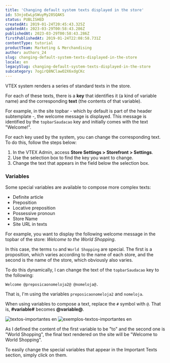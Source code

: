 ```yaml
---
title: 'Changing default system texts displayed in the store'
id: 53njoEwLpSWuyMy28SQAKS
status: PUBLISHED
createdAt: 2019-01-24T20:45:43.325Z
updatedAt: 2023-03-29T00:58:43.286Z
publishedAt: 2023-03-29T00:58:43.286Z
firstPublishedAt: 2019-01-24T22:08:58.731Z
contentType: tutorial
productTeam: Marketing & Merchandising
author: authors_24
slug: changing-default-system-texts-displayed-in-the-store
locale: en
legacySlug: changing-default-system-texts-displayed-in-the-store
subcategory: 7ogirQ8NClawO2X6xdgCKc
---
```


VTEX system renders a series of standard texts in the store.

For each of these texts, there is a __key__ that identifies it (a kind of variable name) and the corresponding __text__ (the contents of that variable).

For example, in the site topbar - which by default is part of the header subtemplate -, the welcome message is displayed. This message is identified by the `topbarSaudacao` key and initially comes with the text "Welcome!".

For each key used by the system, you can change the corresponding text. To do this, follow the steps below:

1. In the VTEX Admin, access **Store Settings > Storefront > Settings**.
2. Use the selection box to find the key you want to change.
3. Change the text that appears in the field below the selection box.

### Variables

Some special variables are available to compose more complex texts:
- Definite article
- Preposition
- Locative preposition
- Possessive pronoun
- Store Name
- Site URL in texts

For example, you want to display the following welcome message in the topbar of the store: *Welcome to the World Shopping*.

In this case, the terms `to` and `World Shopping` are special. The first is a proposition, which varies according to the name of each store, and the second is the name of the store, which obviously also varies.

To do this dynamically, I can change the text of the `topbarSaudacao` key to the following:

`Welcome @preposicaonomeloja2@ @nomeloja@.`

That is, I'm using the variables `preposicaonomeloja2` and `nomeloja`.

<div class="alert alert-warning">
When using variables to compose a text, replace the <code>#</code> symbol with <code>@</code>. That is, <b>#variable#</b> becomes <b>@variable@</b>.
</div>

![textos-importantes en](https://images.ctfassets.net/alneenqid6w5/3ck7V4j6wgygm0qE2ia2m8/ec2d596e8fbee37f53d38568d797a401/textos_importantes_en.png)
![exemplos-textos-importantes en](https://images.ctfassets.net/alneenqid6w5/3qJmU7aPIcUowc6SkaYoSS/4c7d666cf29ef651c19ee837c9f42a75/3_en.png)

As I defined the content of the first variable to be "to" and the second one is "World Shopping", the final text rendered on the site will be "Welcome to World Shopping".

To easily change the special variables that appear in the Important Texts section, simply click on them.
